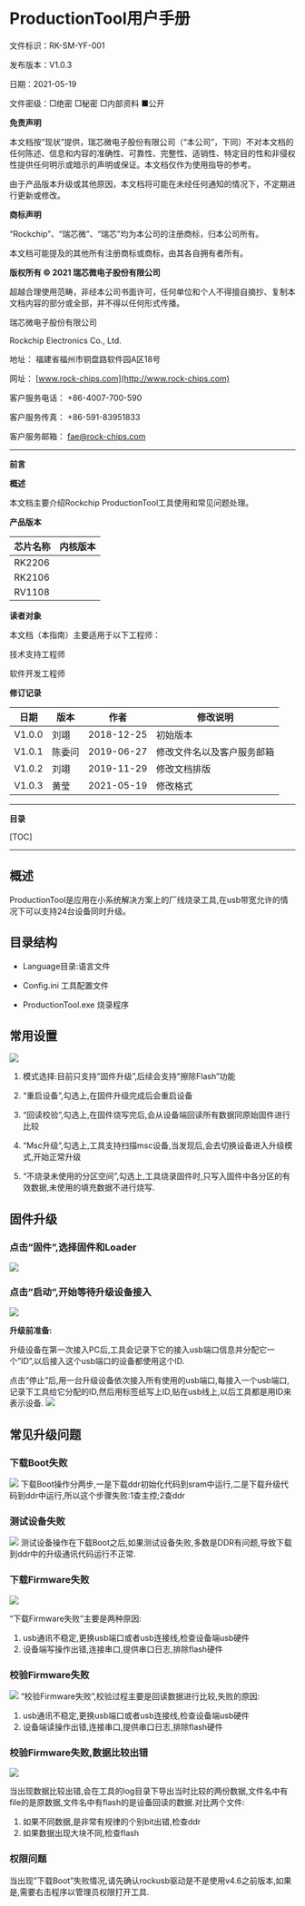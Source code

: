# ProductionTool用户手册

文件标识：RK-SM-YF-001

发布版本：V1.0.3

日期：2021-05-19

文件密级：□绝密   □秘密   □内部资料   ■公开

**免责声明**

本文档按“现状”提供，瑞芯微电子股份有限公司（“本公司”，下同）不对本文档的任何陈述、信息和内容的准确性、可靠性、完整性、适销性、特定目的性和非侵权性提供任何明示或暗示的声明或保证。本文档仅作为使用指导的参考。

由于产品版本升级或其他原因，本文档将可能在未经任何通知的情况下，不定期进行更新或修改。

**商标声明**

“Rockchip”、“瑞芯微”、“瑞芯”均为本公司的注册商标，归本公司所有。

本文档可能提及的其他所有注册商标或商标，由其各自拥有者所有。

**版权所有 © 2021 瑞芯微电子股份有限公司**

超越合理使用范畴，非经本公司书面许可，任何单位和个人不得擅自摘抄、复制本文档内容的部分或全部，并不得以任何形式传播。

瑞芯微电子股份有限公司

Rockchip Electronics Co., Ltd.

地址：     福建省福州市铜盘路软件园A区18号

网址：     [www.rock-chips.com](http://www.rock-chips.com)

客户服务电话： +86-4007-700-590

客户服务传真： +86-591-83951833

客户服务邮箱： [fae@rock-chips.com](mailto:fae@rock-chips.com)

---

**前言**

**概述**

本文档主要介绍Rockchip ProductionTool工具使用和常见问题处理。

**产品版本**

| **芯片名称** | **内核版本** |
| ------------ | ------------ |
| RK2206       |              |
| RK2106       |              |
| RV1108       |              |

**读者对象**

本文档（本指南）主要适用于以下工程师：

技术支持工程师

软件开发工程师

**修订记录**

| **日期** | **版本** | **作者**   | **修改说明**               |
| -------- | -------- | ---------- | -------------------------- |
| V1.0.0   | 刘翊     | 2018-12-25 | 初始版本                   |
| V1.0.1   | 陈委问   | 2019-06-27 | 修改文件名以及客户服务邮箱 |
| V1.0.2   | 刘翊     | 2019-11-29 | 修改文档排版               |
| V1.0.3   | 黄莹     | 2021-05-19 | 修改格式                   |

---

**目录**

[TOC]

---

## 概述

ProductionTool是应用在小系统解决方案上的厂线烧录工具,在usb带宽允许的情况下可以支持24台设备同时升级。

## 目录结构

- Language目录:语言文件

- Config.ini 工具配置文件

- ProductionTool.exe 烧录程序

## 常用设置

![](.\Rockchip_User_Guide_ProductionTool\common_settings.png)

1. 模式选择:目前只支持”固件升级”,后续会支持”擦除Flash”功能

2. “重启设备”,勾选上,在固件升级完成后会重启设备

3. “回读校验”,勾选上,在固件烧写完后,会从设备端回读所有数据同原始固件进行比较

4. “Msc升级”,勾选上,工具支持扫描msc设备,当发现后,会去切换设备进入升级模式,开始正常升级

5. “不烧录未使用的分区空间”,勾选上,工具烧录固件时,只写入固件中各分区的有效数据,未使用的填充数据不进行烧写.

## 固件升级

### 点击”固件”,选择固件和Loader

![](.\Rockchip_User_Guide_ProductionTool\firmware_upgrade_step1.png)

### 点击”启动”,开始等待升级设备接入

![](.\Rockchip_User_Guide_ProductionTool\firmware_upgrade_step2.png)

**升级前准备:**

升级设备在第一次接入PC后,工具会记录下它的接入usb端口信息并分配它一个”ID”,以后接入这个usb端口的设备都使用这个ID.

点击”停止”后,用一台升级设备依次接入所有使用的usb端口,每接入一个usb端口,记录下工具给它分配的ID,然后用标签纸写上ID,贴在usb线上,以后工具都是用ID来表示设备.
![](.\Rockchip_User_Guide_ProductionTool\firmware_upgrade_step3.png)

## 常见升级问题

### 下载Boot失败

![](.\Rockchip_User_Guide_ProductionTool\boot_download_fail.png)
下载Boot操作分两步,一是下载ddr初始化代码到sram中运行,二是下载升级代码到ddr中运行,所以这个步骤失败:1查主控;2查ddr

### 测试设备失败

![](.\Rockchip_User_Guide_ProductionTool\test_device_fail.png)
测试设备操作在下载Boot之后,如果测试设备失败,多数是DDR有问题,导致下载到ddr中的升级通讯代码运行不正常.

### 下载Firmware失败

![](.\Rockchip_User_Guide_ProductionTool\down_firmware_fail.png)

“下载Firmware失败”主要是两种原因:

1. usb通讯不稳定,更换usb端口或者usb连接线,检查设备端usb硬件
2. 设备端写操作出错,连接串口,提供串口日志,排除flash硬件

### 校验Firmware失败

![](.\Rockchip_User_Guide_ProductionTool\check_firmware_fail.png)
“校验Firmware失败”,校验过程主要是回读数据进行比较,失败的原因:

1. usb通讯不稳定,更换usb端口或者usb连接线,检查设备端usb硬件
2. 设备端读操作出错,连接串口,提供串口日志,排除flash硬件

### 校验Firmware失败,数据比较出错

![](.\Rockchip_User_Guide_ProductionTool\check_firmware_data_compare_err.png)

当出现数据比较出错,会在工具的log目录下导出当时比较的两份数据,文件名中有file的是原数据,文件名中有flash的是设备回读的数据.对比两个文件:

1. 如果不同数据,是非常有规律的个别bit出错,检查ddr
2. 如果数据出现大块不同,检查flash

### 权限问题

当出现”下载Boot”失败情况,请先确认rockusb驱动是不是使用v4.6之前版本,如果是,需要右击程序以管理员权限打开工具.